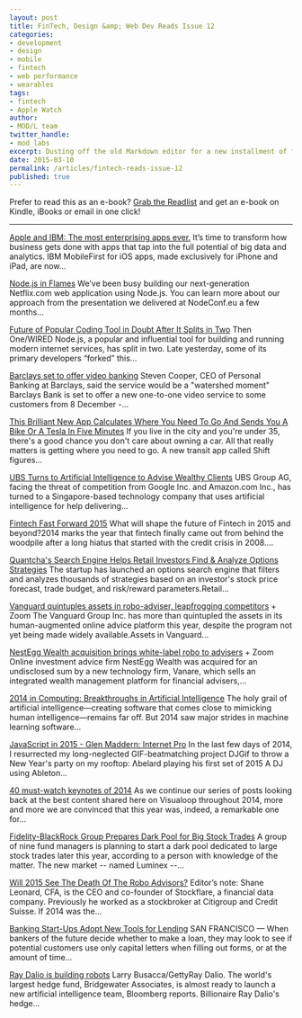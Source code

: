 ```yaml
---
layout: post
title: FinTech, Design &amp; Web Dev Reads Issue 12
categories: 
- development
- design
- mobile
- fintech
- web performance
- wearables
tags: 
- fintech
- Apple Watch
author: 
- MOD/L team
twitter_handle:
- mod_labs
excerpt: Dusting off the old Markdown editor for a new installment of fintech, design & dev reads.
date: 2015-03-10
permalink: /articles/fintech-reads-issue-12
published: true
---
```


Prefer to read this as an e-book? [Grab the Readlist](http://readlists.com/68570bf4) and get an e-book on Kindle, iBooks or email in one click!

-----

[Apple and IBM: The most enterprising apps ever.](https://www.apple.com/business/mobile-enterprise-apps/) It’s time to transform how business gets done with apps that tap into the full potential of big data and analytics. IBM MobileFirst for iOS apps, made exclusively for iPhone and iPad, are now...

[Node.js in Flames](http://techblog.netflix.com/2014/11/nodejs-in-flames.html?imm_mid=0c7852&cmp=em-velocity-na-na-newsltr_20141121&m=1) We&#x2019;ve been busy building our next-generation Netflix.com web application using Node.js. You can learn more about our approach from the presentation we delivered at NodeConf.eu a few months...

[Future of Popular Coding Tool in Doubt After It Splits in Two](http://www.wired.com/2014/12/io-js/) Then One/WIRED Node.js, a popular and influential tool for building and running modern internet services, has split in two. Late yesterday, some of its primary developers &#x201C;forked&#x201D; this...

[Barclays set to offer video banking](http://www.bbc.com/news/business-30260765) Steven Cooper, CEO of Personal Banking at Barclays, said the service would be a "watershed moment" Barclays Bank is set to offer a new one-to-one video service to some customers from 8 December -...

[This Brilliant New App Calculates Where You Need To Go And Sends You A Bike Or A Tesla In Five Minutes](http://www.fastcoexist.com/3038920/this-brilliant-new-app-calculates-where-you-need-to-go-and-sends-you-a-bike-or-a-tesla-in-fi) If you live in the city and you're under 35, there's a good chance you don't care about owning a car. All that really matters is getting where you need to go. A new transit app called Shift figures...

[UBS Turns to Artificial Intelligence to Advise Wealthy Clients](http://www.bloomberg.com/news/2014-12-07/ubs-turns-to-artificial-intelligence-to-advise-wealthy-clients.html) UBS Group AG, facing the threat of competition from Google Inc. and Amazon.com Inc., has turned to a Singapore-based technology company that uses artificial intelligence for help delivering...

[Fintech Fast Forward 2015](http://www.wallstreetandtech.com/trading-technology/fintech-fast-forward-2015/a/d-id/1318081) What will shape the future of Fintech in 2015 and beyond?2014 marks the year that fintech finally came out from behind the woodpile after a long hiatus that started with the credit crisis in 2008....

[Quantcha's Search Engine Helps Retail Investors Find & Analyze Options Strategies](http://www.wallstreetandtech.com/trading-technology/quantchas-search-engine-helps-retail-investors-find-and-analyze-options-strategies/d/d-id/1316525) The startup has launched an options search engine that filters and analyzes thousands of strategies based on an investor's stock price forecast, trade budget, and risk/reward parameters.Retail...

[Vanguard quintuples assets in robo-adviser, leapfrogging competitors](http://www.investmentnews.com/article/20141208/FREE/141209910/vanguard-quintuples-assets-in-robo-adviser-leapfrogging-competitors) + Zoom The Vanguard Group Inc. has more than quintupled the assets in its human-augmented online advice platform this year, despite the program not yet being made widely available.Assets in Vanguard...

[NestEgg Wealth acquisition brings white-label robo to advisers](http://www.investmentnews.com/article/20141218/FREE/141219909/nestegg-wealth-acquisition-brings-white-label-robo-to-advisers) + Zoom Online investment advice firm NestEgg Wealth was acquired for an undisclosed sum by a new technology firm, Vanare, which sells an integrated wealth management platform for financial advisers,...

[2014 in Computing: Breakthroughs in Artificial Intelligence](http://www.technologyreview.com/news/533686/2014-in-computing-breakthroughs-in-artificial-intelligence/) The holy grail of artificial intelligence&#x2014;creating software that comes close to mimicking human intelligence&#x2014;remains far off. But 2014 saw major strides in machine learning software...

[JavaScript in 2015 - Glen Maddern: Internet Pro](http://glenmaddern.com/articles/javascript-in-2015) In the last few days of 2014, I resurrected my long-neglected GIF-beatmatching project DJGif to throw a New Year's party on my rooftop: &#x245;belard playing his first set of 2015 A DJ using Ableton...

[40 must-watch keynotes of 2014](http://visualoop.com/29113/the-top-40-best-video-keynotes-of-2014) As we continue our series of posts looking back at the best content shared here on Visualoop throughout 2014, more and more we are convinced that this year was, indeed, a remarkable one for...

[Fidelity-BlackRock Group Prepares Dark Pool for Big Stock Trades](http://www.bloomberg.com/news/2015-01-20/fidelity-blackrock-group-prepares-dark-pool-for-big-stock-trades.html) A group of nine fund managers is planning to start a dark pool dedicated to large stock trades later this year, according to a person with knowledge of the matter. The new market -- named Luminex --...

[Will 2015 See The Death Of The Robo Advisors?](http://techcrunch.com/2015/01/27/will-2015-see-the-death-of-the-robo-advisors/) Editor&#x2019;s note:&#xA0;Shane Leonard, CFA, is the CEO and co-founder of Stockflare, a financial data company. Previously he worked as a stockbroker at Citigroup and Credit Suisse. If 2014 was the...

[Banking Start-Ups Adopt New Tools for Lending](http://www.nytimes.com/2015/01/19/technology/banking-start-ups-adopt-new-tools-for-lending.html) SAN FRANCISCO &#x2014; When bankers of the future decide whether to make a loan, they may look to see if potential customers use only capital letters when filling out forms, or at the amount of time...

[Ray Dalio is building robots](http://www.businessinsider.com/artificial-intelligence-team-at-bridgewater-2015-2) Larry Busacca/GettyRay Dalio. The world's largest hedge fund, Bridgewater Associates, is almost ready to launch a new artificial intelligence team, Bloomberg reports. Billionaire Ray Dalio's hedge...
